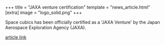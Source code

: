 +++
title = "JAXA venture certification"
template = "news_article.html"
[extra]
image = "logo_solid.png"
+++

Space cubics has been officially certified as a 'JAXA Venture' by the Japan Aerospace Exploration Agency (JAXA).

[article link](http://aerospacebiz.jaxa.jp/venture/)
